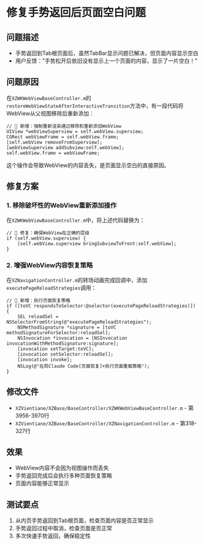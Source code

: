 # 修复手势返回后页面空白问题

## 问题描述
- 手势返回到Tab根页面后，虽然TabBar显示问题已解决，但页面内容显示空白
- 用户反馈："手势松开后依旧没有显示上一个页面的内容，显示了一片空白！"

## 问题原因
在`XZWKWebViewBaseController.m`的`restoreWebViewStateAfterInteractiveTransition`方法中，有一段代码将WebView从父视图移除后重新添加：

```objc
// 🔧 新增：强制重新渲染通过移除和重新添加WebView
UIView *webViewSuperview = self.webView.superview;
CGRect webViewFrame = self.webView.frame;
[self.webView removeFromSuperview];
[webViewSuperview addSubview:self.webView];
self.webView.frame = webViewFrame;
```

这个操作会导致WebView的内容丢失，是页面显示空白的直接原因。

## 修复方案

### 1. 移除破坏性的WebView重新添加操作
在`XZWKWebViewBaseController.m`中，将上述代码替换为：
```objc
// 🔧 修复：确保WebView在正确的层级
if (self.webView.superview) {
    [self.webView.superview bringSubviewToFront:self.webView];
}
```

### 2. 增强WebView内容恢复策略
在`XZNavigationController.m`的转场动画完成回调中，添加`executePageReloadStrategies`调用：
```objc
// 🔧 新增：执行页面恢复策略
if ([toVC respondsToSelector:@selector(executePageReloadStrategies)]) {
    SEL reloadSel = NSSelectorFromString(@"executePageReloadStrategies");
    NSMethodSignature *signature = [toVC methodSignatureForSelector:reloadSel];
    NSInvocation *invocation = [NSInvocation invocationWithMethodSignature:signature];
    [invocation setTarget:toVC];
    [invocation setSelector:reloadSel];
    [invocation invoke];
    NSLog(@"在局Claude Code[页面恢复]+执行页面重载策略");
}
```

## 修改文件
- `XZVientiane/XZBase/BaseController/XZWKWebViewBaseController.m` - 第3956-3970行
- `XZVientiane/XZBase/BaseController/XZNavigationController.m` - 第318-327行

## 效果
- WebView内容不会因为视图操作而丢失
- 手势返回完成后会执行多种页面恢复策略
- 页面内容能够正常显示

## 测试要点
1. 从内页手势返回到Tab根页面，检查页面内容是否正常显示
2. 手势返回过程中取消，检查页面是否正常
3. 多次快速手势返回，确保稳定性